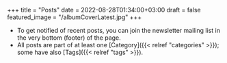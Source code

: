 +++
title = "Posts"
date = 2022-08-28T01:34:00+03:00
draft = false
featured_image = "/albumCoverLatest.jpg"
+++

-   To get notified of recent posts,
    you can join the newsletter mailing list
    in the very bottom (footer) of the page.
-   All posts are part of at least one [Category]({{< relref "categories" >}});
    some have also [Tags]({{< relref "tags" >}}).
